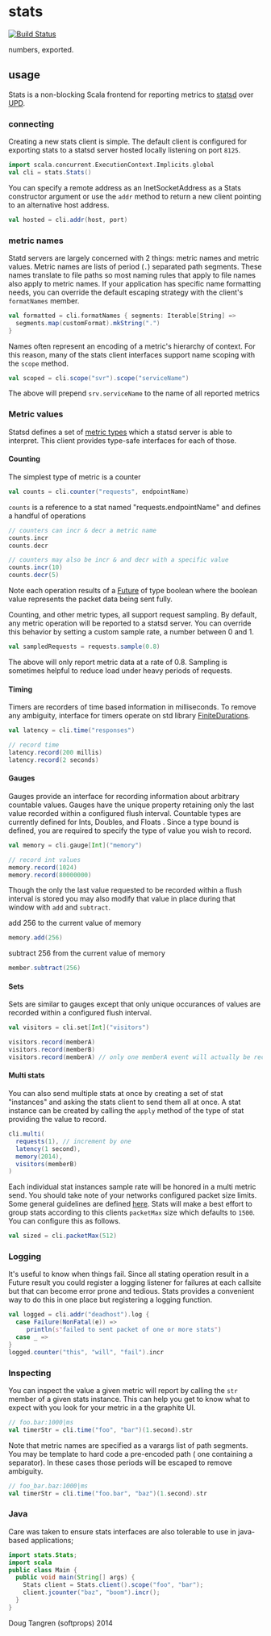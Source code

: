 # stats

[![Build Status](https://travis-ci.org/softprops/stats.svg?branch=master)](https://travis-ci.org/softprops/stats)

numbers, exported.

## usage

Stats is a non-blocking Scala frontend for reporting metrics to [statsd](https://github.com/etsy/statsd/) over [UPD](http://en.wikipedia.org/wiki/User_Datagram_Protocol).

### connecting

Creating a new stats client is simple. The default client is configured for exporting stats to a statsd server hosted locally listening on port `8125`.

```scala
import scala.concurrent.ExecutionContext.Implicits.global
val cli = stats.Stats()
```

You can specify a remote address as an InetSocketAddress as a Stats constructor argument or use the `addr` method to return a new client pointing to an alternative host address.

```scala
val hosted = cli.addr(host, port)
```

### metric names

Statd servers are largely concerned with 2 things: metric names and metric values. Metric names are lists of period (`.`) separated path segments.
These names translate to file paths so most naming rules that apply to file names also apply to metric names. If your application has specific name
formatting needs, you can override the default escaping strategy with the client's `formatNames` member.

```scala
val formatted = cli.formatNames { segments: Iterable[String] =>
  segments.map(customFormat).mkString(".")
}
```

Names often represent an encoding of a metric's hierarchy of context. For this reason, many of the stats client interfaces support name scoping with the `scope` method.

```scala
val scoped = cli.scope("svr").scope("serviceName")
```

The above will prepend `srv.serviceName` to the name of all reported metrics

### Metric values

Statsd defines a set of [metric types](https://github.com/etsy/statsd/blob/master/docs/metric_types.md) which a statsd server is able to interpret.
This client provides type-safe interfaces for each of those.

#### Counting

The simplest type of metric is a counter

```scala
val counts = cli.counter("requests", endpointName)
```

`counts` is a reference to a stat named "requests.endpointName" and defines a handful of operations

```scala
// counters can incr & decr a metric name
counts.incr
counts.decr

// counters may also be incr & and decr with a specific value
counts.incr(10)
counts.decr(5)
```

Note each operation results of a [Future](http://www.scala-lang.org/api/current/index.html#scala.concurrent.Future) of type boolean where the boolean value represents the packet data being sent fully.

Counting, and other metric types, all support request sampling. By default, any metric operation will be reported to a statsd server. You can override
this behavior by setting a custom sample rate, a number between 0 and 1.

```scala
val sampledRequests = requests.sample(0.8)
```

The above will only report metric data at a rate of 0.8. Sampling is sometimes helpful to reduce load under heavy periods of requests.

#### Timing

Timers are recorders of time based information in milliseconds. To remove any ambiguity, interface for timers operate on std library [FiniteDurations](http://www.scala-lang.org/api/current/index.html#scala.concurrent.duration.FiniteDuration).

```scala
val latency = cli.time("responses")

// record time
latency.record(200 millis)
latency.record(2 seconds)
```

#### Gauges

Gauges provide an interface for recording information about arbitrary countable values. Gauges have the unique property retaining only the last value recorded within a configured flush interval. Countable types are currently defined for Ints, Doubles, and Floats
. Since a type bound is defined, you are required to specify the type of value you wish to record.

```scala
val memory = cli.gauge[Int]("memory")

// record int values
memory.record(1024)
memory.record(80000000)
```

Though the only the last value requested to be recorded within a flush interval is stored you may also modify that value in place during that window with `add` and `subtract`.

add 256 to the current value of memory

```scala
memory.add(256)
```

subtract 256 from the current value of memory

```scala
member.subtract(256)
```

#### Sets

Sets are similar to gauges except that only unique occurances of values are recorded within a configured flush interval.

```scala
val visitors = cli.set[Int]("visitors")

visitors.record(memberA)
visitors.record(memberB)
visitors.record(memberA) // only one memberA event will actually be recorded for a given flush interval
```

#### Multi stats

You can also send multiple stats at once by creating a set of stat "instances" and asking the stats client to send them all at once. A stat instance
can be created by calling the `apply` method of the type of stat providing the value to record.

```scala
cli.multi(
  requests(1), // increment by one
  latency(1 second),
  memory(2014),
  visitors(memberB)
)
```

Each individual stat instances sample rate will be honored in a multi metric send. You should take note of your networks configured packet size limits.
Some general guidelines are defined [here](https://github.com/etsy/statsd/blob/master/docs/metric_types.md#multi-metric-packets). Stats will make a best effort to group stats according to this clients `packetMax` size which defaults to `1500`. You can configure this as follows.

```scala
val sized = cli.packetMax(512)
```

### Logging


It's useful to know when things fail. Since all stating operation result in a Future result you could register a logging listener for failures at
each callsite but that can become error prone and tedious. Stats provides a convenient way to do this in one place but registering a logging function.

```scala
val logged = cli.addr("deadhost").log {
  case Failure(NonFatal(e)) =>
     println(s"failed to sent packet of one or more stats")
  case _ =>
}
logged.counter("this", "will", "fail").incr
```

### Inspecting

You can inspect the value a given metric will report by calling the `str` member of a given stats instance. This can help you get to know what to
expect with you look for your metric in a the graphite UI.

```scala
// foo.bar:1000|ms
val timerStr = cli.time("foo", "bar")(1.second).str
```

Note that metric names are specified as a varargs list of path segments. You may be template to hard code a pre-encoded path ( one containing a separator). In these cases those periods will be escaped to remove ambiguity.

```scala
// foo_bar.baz:1000|ms
val timerStr = cli.time("foo.bar", "baz")(1.second).str
```

### Java

Care was taken to ensure stats interfaces are also tolerable to use in java-based applications;

```java
import stats.Stats;
import scala
public class Main {
  public void main(String[] args) {
    Stats client = Stats.client().scope("foo", "bar");
    client.jcounter("baz", "boom").incr();
  }
}
```

Doug Tangren (softprops) 2014
